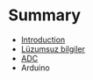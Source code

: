 # Summary

* [Introduction](README.md)
* [Lüzumsuz bilgiler](luzumsuz_bilgiler.md)
* [ADC](adc.md)
* Arduino

